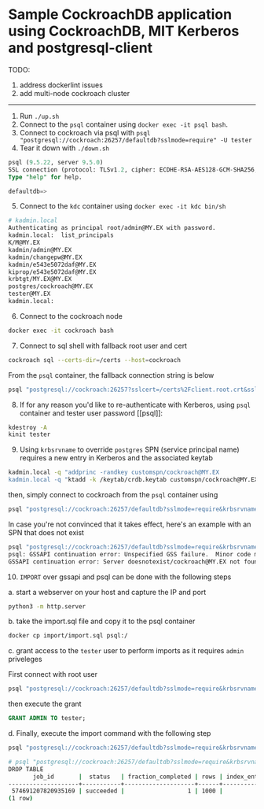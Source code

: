 # Sample CockroachDB application using CockroachDB, MIT Kerberos and postgresql-client

TODO:
1. address dockerlint issues
2. add multi-node cockroach cluster

------------------------------------------------------
1. Run `./up.sh`
2. Connect to the `psql` container using `docker exec -it psql bash`.
3. Connect to cockroach via psql with `psql "postgresql://cockroach:26257/defaultdb?sslmode=require" -U tester`
4. Tear it down with `./down.sh`


```sql
psql (9.5.22, server 9.5.0)
SSL connection (protocol: TLSv1.2, cipher: ECDHE-RSA-AES128-GCM-SHA256, bits: 128, compression: off)
Type "help" for help.

defaultdb=>
```

5. Connect to the `kdc` container using `docker exec -it kdc bin/sh`

```bash
# kadmin.local
Authenticating as principal root/admin@MY.EX with password.
kadmin.local:  list_principals
K/M@MY.EX
kadmin/admin@MY.EX
kadmin/changepw@MY.EX
kadmin/e543e5072daf@MY.EX
kiprop/e543e5072daf@MY.EX
krbtgt/MY.EX@MY.EX
postgres/cockroach@MY.EX
tester@MY.EX
kadmin.local:
```

6. Connect to the cockroach node

```bash
docker exec -it cockroach bash
```

7. Connect to sql shell with fallback root user and cert

```bash
cockroach sql --certs-dir=/certs --host=cockroach
```

From the `psql` container, the fallback connection string is below

```bash
psql "postgresql://cockroach:26257?sslcert=/certs%2Fclient.root.crt&sslkey=/certs%2Fclient.root.key&sslmode=verify-full&sslrootcert=/certs%2Fca.crt"
```

8. If for any reason you'd like to re-authenticate with Kerberos, using `psql` container and tester user password [[psql]]:

```bash
kdestroy -A
kinit tester
```

9. Using `krbsrvname` to override `postgres` SPN (service principal name) requires a new entry in Kerberos and the associated keytab

```bash
kadmin.local -q "addprinc -randkey customspn/cockroach@MY.EX
kadmin.local -q "ktadd -k /keytab/crdb.keytab customspn/cockroach@MY.EX"
```
then, simply connect to cockroach from the `psql` container using

```bash
psql "postgresql://cockroach:26257/defaultdb?sslmode=require&krbsrvname=customspn" -U tester
```

In case you're not convinced that it takes effect, here's an example with an SPN that does not exist

```bash
psql "postgresql://cockroach:26257/defaultdb?sslmode=require&krbsrvname=doesnotexist" -U tester
psql: GSSAPI continuation error: Unspecified GSS failure.  Minor code may provide more information
GSSAPI continuation error: Server doesnotexist/cockroach@MY.EX not found in Kerberos database
```

10. `IMPORT` over gssapi and psql can be done with the following steps

a. start a webserver on your host and capture the IP and port

```bash
python3 -m http.server
```
b. take the import.sql file and copy it to the psql container

```bash
docker cp import/import.sql psql:/
```

c. grant access to the `tester` user to perform imports as it requires `admin` priveleges

First connect with root user

```bash
psql "postgresql://cockroach:26257/defaultdb?sslmode=require&krbsrvname=customspn" -U tester
```
then execute the grant

```sql
GRANT ADMIN TO tester;
```

d. Finally, execute the import command with the following step

```bash
psql "postgresql://cockroach:26257/defaultdb?sslmode=require&krbsrvname=customspn" -U tester -f import.sql
```

```bash
# psql "postgresql://cockroach:26257/defaultdb?sslmode=require&krbsrvname=customspn" -U tester -f import.sql
DROP TABLE
       job_id       |  status   | fraction_completed | rows | index_entries | bytes
--------------------+-----------+--------------------+------+---------------+-------
 574691207820935169 | succeeded |                  1 | 1000 |          1000 | 41030
(1 row)
```
